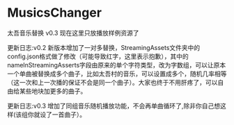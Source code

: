 # MusicsChanger
太吾音乐替换 v0.3
现在这里只放播放样例资源了

更新日志:v0.2 新版本增加了一对多替换，StreamingAssets文件夹中的config.json格式做了修改（可能导致红字，这里表示抱歉），其中的nameInStreamingAsserts字段由原来的单个字符类型，改为字数组，可以让原本一个单曲被替换成多个曲子，比如太吾村的音乐，可以设置成多个，随机几率相等（这一次和上一次播的保证不会是同一个曲子）。大家也终于不用肝疼了，可以自由给某些地块加更多的曲子。

更新日志:v0.3
增加了同组音乐随机播放功能，不会再单曲循环了,除非你自己想这样(该组你就设了一首曲子）。
